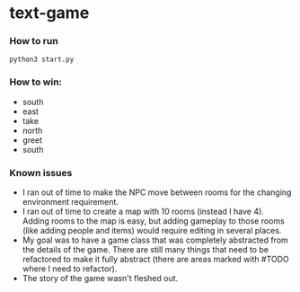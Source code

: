 # text-game

### How to run 
`python3 start.py`

### How to win:
- south
- east
- take
- north
- greet
- south

### Known issues
- I ran out of time to make the NPC move between rooms for the changing environment requirement.
- I ran out of time to create a map with 10 rooms (instead I have 4). Adding rooms to the map is easy, but adding gameplay to those rooms (like adding people and items) would require editing in several places.
- My goal was to have a game class that was completely abstracted from the details of the game. There are still many things that need to be refactored to make it fully abstract (there are areas marked with #TODO where I need to refactor).
- The story of the game wasn't fleshed out.
